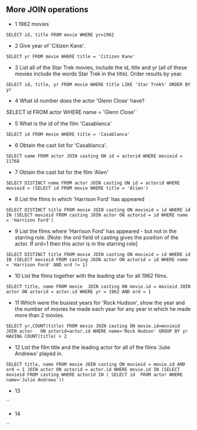## More JOIN operations

- 1 1962 movies

`SELECT id, title
 FROM movie
 WHERE yr=1962`

- 2 Give year of 'Citizen Kane'.

`SELECT yr
FROM movie
WHERE title = 'Citizen Kane'`

- 3 List all of the Star Trek movies, include the id, title and yr (all of these movies include the words Star Trek in the title). Order results by year.

`SELECT id, title, yr
FROM movie
WHERE title LIKE 'Star Trek%'
ORDER BY yr`

- 4  What id number does the actor 'Glenn Close' have?

SELECT id
FROM actor
WHERE name = 'Glenn Close'`

- 5 What is the id of the film 'Casablanca'

`SELECT id
FROM movie
WHERE title = 'Casablanca'`

- 6 Obtain the cast list for 'Casablanca'.

`SELECT name
FROM actor JOIN casting ON id = actorid
WHERE movieid = 11768`

- 7 Obtain the cast list for the film 'Alien'

`SELECT DISTINCT name
FROM actor JOIN casting ON id = actorid
WHERE movieid = (SELECT id
                 FROM movie
                 WHERE title = 'Alien')`

- 8 List the films in which 'Harrison Ford' has appeared

`SELECT DISTINCT title
FROM movie JOIN casting ON movieid = id
WHERE id IN (SELECT movieid
             FROM casting JOIN actor ON actorid = id
             WHERE name = 'Harrison Ford')`

- 9 List the films where 'Harrison Ford' has appeared - but not in the starring role. [Note: the ord field of casting gives the position of the actor. If ord=1 then this actor is in the starring role]

`SELECT DISTINCT title
FROM movie JOIN casting ON movieid = id
WHERE id IN (SELECT movieid
             FROM casting JOIN actor ON actorid = id
             WHERE name = 'Harrison Ford' AND ord != 1)`

- 10 List the films together with the leading star for all 1962 films.

`SELECT title, name
FROM movie 
         JOIN casting ON movie.id = movieid
         JOIN actor ON actorid = actor.id
WHERE yr = 1962 AND ord = 1  `

- 11 Which were the busiest years for 'Rock Hudson', show the year and the number of movies he made each year for any year in which he made more than 2 movies.

`SELECT yr,COUNT(title) FROM
  movie JOIN casting ON movie.id=movieid
        JOIN actor   ON actorid=actor.id
WHERE name='Rock Hudson'
GROUP BY yr
HAVING COUNT(title) > 2`

- 12 List the film title and the leading actor for all of the films 'Julie Andrews' played in.


`SELECT title, name
FROM movie JOIN casting ON movieid = movie.id AND ord = 1
           JOIN actor ON actorid = actor.id
WHERE movie.id IN (SELECT movieid FROM casting
                   WHERE actorid IN ( SELECT id 
                                      FROM actor
                                      WHERE name='Julie Andrews'))`

- 13 

``

- 14

``